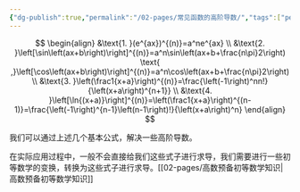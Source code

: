 ```yaml
---
{"dg-publish":true,"permalink":"/02-pages/常见函数的高阶导数/","tags":["personal/blog","math/高等数学/导数"]}
---
```


$$
\begin{align}
&\text{1. }(e^{ax})^{(n)}=a^ne^{ax} \\
&\text{2. }\left[\sin\left(ax+b\right)\right]^{(n)}=a^n\sin\left(ax+b+\frac{n\pi}2\right) \text{ ,}\left[\cos\left(ax+b\right)\right]^{(n)}=a^n\cos\left(ax+b+\frac{n\pi}2\right) \\
&\text{3. }\left(\frac1{x+a}\right)^{(n)}=\frac{\left(-1\right)^nn!}{\left(x+a\right)^{n+1}} \\
&\text{4. }\left[\ln{(x+a)}\right]^{(n)}=\left(\frac1{x+a}\right)^{(n-1)}=\frac{\left(-1\right)^{n-1}\left(n-1\right)!}{\left(x+a\right)^n}
\end{align}
$$

我们可以通过上述几个基本公式，解决一些高阶导数。

在实际应用过程中，一般不会直接给我们这些式子进行求导，我们需要进行一些初等数学的变换，转换为这些式子进行求导。[[02-pages/高数预备初等数学知识\|高数预备初等数学知识]]

